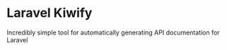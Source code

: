 # Laravel Kiwify

Incredibly simple tool for automatically generating API documentation for Laravel

